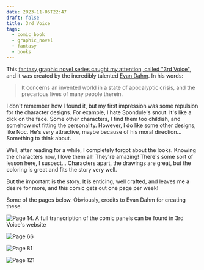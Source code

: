 ```yaml
---
date: 2023-11-06T22:47
draft: false
title: 3rd Voice
tags:
  - comic_book
  - graphic_novel
  - fantasy
  - books
---
```

This [fantasy graphic novel series caught my attention, called "3rd Voice"](https://www.rice-boy.com/3rdvoice/index.php), and it was created by the incredibly talented [Evan Dahm](https://www.rice-boy.com/about.php). In his words:

> It concerns an invented world in a state of apocalyptic crisis, and the precarious lives of many people therein.

I don't remember how I found it, but my first impression was some repulsion for the character designs. For example, I hate Spondule's snout. It's like a dick on the face. Some other characters, I find them too childish, and somehow not fitting the personality. However, I do like some other designs, like Noc. He's very attractive, maybe because of his moral direction… Something to think about.

Well, after reading for a while, I completely forgot about the looks. Knowing the characters now, I love them all! They're amazing! There's some sort of lesson here, I suspect… Characters apart, the drawings are great, but the coloring is great and fits the story very well.

But the important is the story. It is enticing, well crafted, and leaves me a desire for more, and this comic gets out one page per week!

Some of the pages below. Obviously, credits to Evan Dahm for creating these.

![Page 14. A full transcription of the comic panels can be found in 3rd Voice's website](3rd_voice-1699398160412.jpeg)

![Page 66](3rd_voice-1699398346944.jpeg)

![Page 81](3rd_voice-1699398838449.jpeg)

![Page 121](3rd_voice-1699398980862.jpeg)